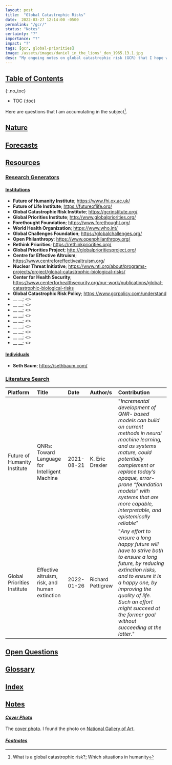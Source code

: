 ```yaml
---
layout: post
title:  "Global Catastrophic Risks"
date:  2022-03-27 12:14:00 -0500
permalink: "/gcr/"
status: "Notes"
certainty: "?"
importance: "?"
impact: "?"
tags: [gcr, global-priorities]
image: /assets/images/daniel_in_the_lions'_den_1965.13.1.jpg
desc: "My ongoing notes on global catastrophic risk (GCR) that I hope will one day metamorphose into a review. This post is primarily for my own learning."
---
```


## [Table of Contents](#toc)
{:.no_toc}
* TOC
{:toc}

Here are questions that I am accumulating in the subject[^1].

## [Nature](#nature)

## [Forecasts](#forecasting-gcr)

## [Resources](#resources)

### [Research Generators](#research-generators)

#### [Institutions](#institutions)

- __Future of Humanity Institute__; <https://www.fhi.ox.ac.uk/>
- __Future of Life Institute__; <https://futureoflife.org/>
- __Global Catastrophic Risk Institute__; <https://gcrinstitute.org/>
- __Global Priorities Institute__; <http://www.globalpriorities.org/>
- __Forethought Foundation__; <https://www.forethought.org/>
- __World Health Organization__; <https://www.who.int/>
- __Global Challenges Foundation__; <https://globalchallenges.org/>
- __Open Philanthropy__; <https://www.openphilanthropy.org/>
- __Rethink Priorities__; <https://rethinkpriorities.org/>  
- __Global Priorities Project__; <http://globalprioritiesproject.org/>
- __Centre for Effective Altruism__; <https://www.centreforeffectivealtruism.org/>
- __Nuclear Threat Initiative__; <https://www.nti.org/about/programs-projects/project/global-catastrophic-biological-risks/>
- __Center for Health Security__; <https://www.centerforhealthsecurity.org/our-work/publications/global-catastrophic-biological-risks>
- __Global Catastrophic Risk Policy__; <https://www.gcrpolicy.com/understand>
- __ __; <>
- __ __; <>
- __ __; <>
- __ __; <>
- __ __; <>
- __ __; <>
- __ __; <>
- __ __; <>
- __ __; <>

#### [Individuals](#individuals)

- __Seth Baum__; <https://sethbaum.com/>


### [Literature Search](#academic-litearture)

|Platform|Title|Date|Author/s|Contribution|
|:---|:---|:---|:---|:---|
|Future of Humanity Institute|QNRs: Toward Language for Intelligent Machine|2021-08-21|K. Eric Drexler|"_Incremental development of QNR- based models can build on current methods in neural machine learning, and as systems mature, could potentially complement or replace today’s opaque, error-prone “foundation models” with systems that are more capable, interpretable, and epistemically reliable_"|
|Global Priorities Institute|Effective altruism, risk, and human extinction|2022-01-26|Richard Pettigrew|"_Any effort to ensure a long happy future will have to strive both to ensure a long future, by reducing extinction risks, and to ensure it is a happy one, by improving the quality of life. Such an effort might succeed at the former goal without succeeding at the latter._"|

<!-- ||||||
||||||
||||||
||||||
||||||
||||||
|||||| -->

## [Open Questions](#questions)

## [Glossary](#glossary)

## [Index](#index)

## [Notes](#notes)

#### *[Cover Photo](#cover-photo)*

The [cover photo](https://www.nga.gov/collection/art-object-page.50298.html). I found the photo on [National Gallery of Art](https://www.nga.gov/).

<!--
https://www.nga.gov/collection/art-object-page.66765.html -->

#### *[Footnotes](#footnotes)*

[^1]: What is a global catastrophic risk?; Which situations in humanity
